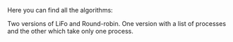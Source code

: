 Here you can find all the algorithms:

Two versions of LiFo and Round-robin. One version with a list of processes and the other which take only one process.
